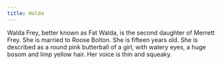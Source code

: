 ```yaml
---
title: Walda
---
```


Walda Frey, better known as Fat Walda, is the second daughter of Merrett Frey. She is married to Roose Bolton. She is fifteen years old. She is described as a round pink butterball of a girl, with watery eyes, a huge bosom and limp yellow hair. Her voice is thin and squeaky. 


